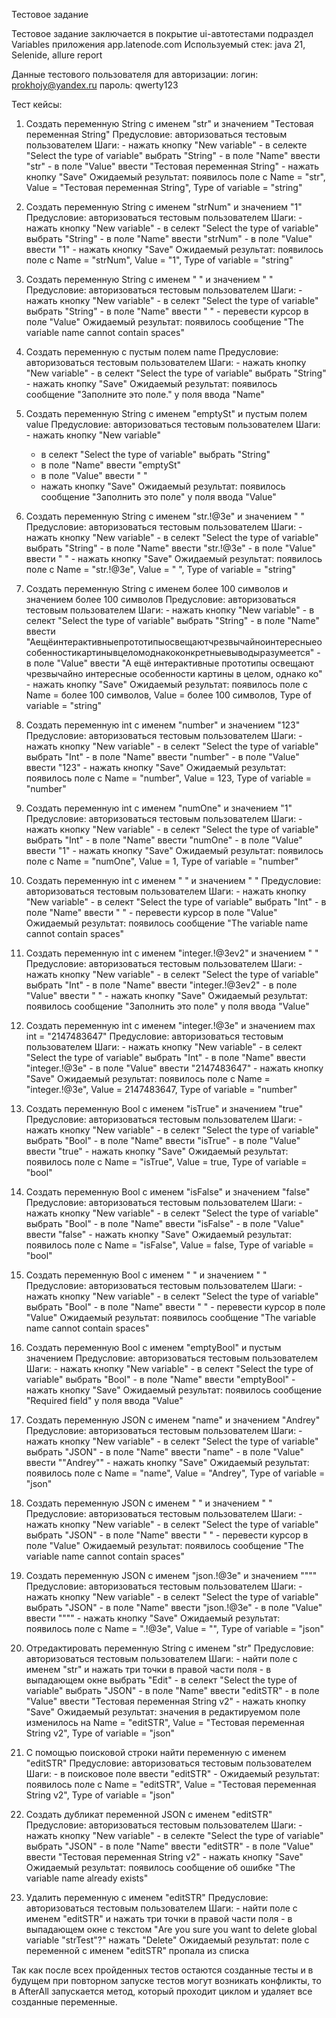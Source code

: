 Тестовое задание

Тестовое задание заключается в покрытие ui-автотестами подраздел Variables приложения app.latenode.com
Используемый стек: java 21, Selenide, allure report

Данные тестового пользователя для авторизации: 
логин: prokhojy@yandex.ru
пароль: qwerty123

Тест кейсы:
1. Создать переменную String с именем "str" и значением "Тестовая переменная String"
    Предусловие: авторизоваться тестовым пользователем
    Шаги: - нажать кнопку "New variable"
          - в селекте "Select the type of variable" выбрать "String"
          - в поле "Name" ввести "str"
          - в поле "Value" ввести "Тестовая переменная String"
          - нажать кнопку "Save"
    Ожидаемый результат: появилось поле с Name = "str", Value = "Тестовая переменная String", Type of variable = "string"

2. Создать переменную String с именем "strNum" и значением "1"
   Предусловие: авторизоваться тестовым пользователем
   Шаги: - нажать кнопку "New variable"
         - в селект "Select the type of variable" выбрать "String"
         - в поле "Name" ввести "strNum"
         - в поле "Value" ввести "1"
         - нажать кнопку "Save"
     Ожидаемый результат: появилось поле с Name = "strNum", Value = "1", Type of variable = "string"

3. Создать переменную String с именем " " и значением " "
   Предусловие: авторизоваться тестовым пользователем
   Шаги: - нажать кнопку "New variable"
         - в селект "Select the type of variable" выбрать "String"
         - в поле "Name" ввести " "
         - перевести курсор в поле "Value"
   Ожидаемый результат: появилось сообщение "The variable name cannot contain spaces"

4. Создать переменную с пустым полем name
   Предусловие: авторизоваться тестовым пользователем
   Шаги: - нажать кнопку "New variable"
         - в селект "Select the type of variable" выбрать "String"
         - нажать кнопку "Save"
   Ожидаемый результат: появилось сообщение "Заполните это поле." у поля ввода "Name"

5. Создать переменную String с именем "emptySt" и пустым полем value
    Предусловие: авторизоваться тестовым пользователем
    Шаги: - нажать кнопку "New variable"
    - в селект "Select the type of variable" выбрать "String"
    - в поле "Name" ввести "emptySt"
    - в поле "Value" ввести " "
    - нажать кнопку "Save"
    Ожидаемый результат: появилось сообщение "Заполнить это поле" у поля ввода "Value"

6. Создать переменную String с именем "str.!@3e" и значением " "
   Предусловие: авторизоваться тестовым пользователем
   Шаги: - нажать кнопку "New variable"
         - в селект "Select the type of variable" выбрать "String"
         - в поле "Name" ввести "str.!@3e"
         - в поле "Value" ввести " "
         - нажать кнопку "Save"
   Ожидаемый результат: появилось поле с Name = "str.!@3e", Value = " ", Type of variable = "string"

7. Создать переменную String с именем более 100 символов и значением более 100 символов
   Предусловие: авторизоваться тестовым пользователем
   Шаги: - нажать кнопку "New variable"
         - в селект "Select the type of variable" выбрать "String"
         - в поле "Name" ввести "Аещёинтерактивныепрототипыосвещаютчрезвычайноинтересныеособенностикартинывцеломоднакоконкретныевыводыразумеется"
         - в поле "Value" ввести "А ещё интерактивные прототипы освещают чрезвычайно интересные особенности картины в целом, однако ко"
         - нажать кнопку "Save"
   Ожидаемый результат: появилось поле с Name = более 100 символов, Value = более 100 символов, Type of variable = "string"

8. Создать переменную int с именем "number" и значением "123"
   Предусловие: авторизоваться тестовым пользователем
   Шаги: - нажать кнопку "New variable"
         - в селект "Select the type of variable" выбрать "Int"
         - в поле "Name" ввести "number"
         - в поле "Value" ввести "123"
         - нажать кнопку "Save"
     Ожидаемый результат: появилось поле с Name = "number", Value = 123, Type of variable = "number"

9. Создать переменную int с именем "numOne" и значением "1"
   Предусловие: авторизоваться тестовым пользователем
   Шаги: - нажать кнопку "New variable"
         - в селект "Select the type of variable" выбрать "Int"
         - в поле "Name" ввести "numOne"
         - в поле "Value" ввести "1"
         - нажать кнопку "Save"
   Ожидаемый результат: появилось поле с Name = "numOne", Value = 1, Type of variable = "number"

10. Создать переменную int с именем " " и значением " "
   Предусловие: авторизоваться тестовым пользователем
   Шаги: - нажать кнопку "New variable"
         - в селект "Select the type of variable" выбрать "Int"
         - в поле "Name" ввести " "
         - перевести курсор в поле "Value"
   Ожидаемый результат: появилось сообщение "The variable name cannot contain spaces"

11. Создать переменную int с именем "integer.!@3ev2" и значением " "
    Предусловие: авторизоваться тестовым пользователем
    Шаги: - нажать кнопку "New variable"
          - в селект "Select the type of variable" выбрать "Int"
          - в поле "Name" ввести "integer.!@3ev2"
          - в поле "Value" ввести " "
          - нажать кнопку "Save"
    Ожидаемый результат: появилось сообщение "Заполнить это поле" у поля ввода "Value"

12. Создать переменную int с именем "integer.!@3e" и значением max int = "2147483647"
    Предусловие: авторизоваться тестовым пользователем
    Шаги: - нажать кнопку "New variable"
          - в селект "Select the type of variable" выбрать "Int"
          - в поле "Name" ввести "integer.!@3e"
          - в поле "Value" ввести "2147483647"
          - нажать кнопку "Save"
    Ожидаемый результат: появилось поле с Name = "integer.!@3e", Value = 2147483647, Type of variable = "number"

13. Создать переменную Bool с именем "isTrue" и значением "true"
    Предусловие: авторизоваться тестовым пользователем
    Шаги: - нажать кнопку "New variable"
          - в селект "Select the type of variable" выбрать "Bool"
          - в поле "Name" ввести "isTrue"
          - в поле "Value" ввести "true"
          - нажать кнопку "Save"
    Ожидаемый результат: появилось поле с Name = "isTrue", Value = true, Type of variable = "bool"

14. Создать переменную Bool с именем "isFalse" и значением "false"
    Предусловие: авторизоваться тестовым пользователем
    Шаги: - нажать кнопку "New variable"
          - в селект "Select the type of variable" выбрать "Bool"
          - в поле "Name" ввести "isFalse"
          - в поле "Value" ввести "false"
          - нажать кнопку "Save"
    Ожидаемый результат: появилось поле с Name = "isFalse", Value = false, Type of variable = "bool"

15. Создать переменную Bool с именем " " и значением " "
    Предусловие: авторизоваться тестовым пользователем
    Шаги: - нажать кнопку "New variable"
          - в селект "Select the type of variable" выбрать "Bool"
          - в поле "Name" ввести " "
          - перевести курсор в поле "Value"
    Ожидаемый результат: появилось сообщение "The variable name cannot contain spaces"

16. Создать переменную Bool с именем "emptyBool" и пустым значением
    Предусловие: авторизоваться тестовым пользователем
    Шаги: - нажать кнопку "New variable"
          - в селект "Select the type of variable" выбрать "Bool"
          - в поле "Name" ввести "emptyBool"
          - нажать кнопку "Save"
      Ожидаемый результат: появилось сообщение "Required field" у поля ввода "Value"

17. Создать переменную JSON с именем "name" и значением "Andrey"
    Предусловие: авторизоваться тестовым пользователем
    Шаги: - нажать кнопку "New variable"
          - в селект "Select the type of variable" выбрать "JSON"
          - в поле "Name" ввести "name"
          - в поле "Value" ввести "\"Andrey\""
          - нажать кнопку "Save"
    Ожидаемый результат: появилось поле с Name = "name", Value = "Andrey", Type of variable = "json"

18. Создать переменную JSON с именем " " и значением " "
    Предусловие: авторизоваться тестовым пользователем
    Шаги: - нажать кнопку "New variable"
          - в селект "Select the type of variable" выбрать "JSON"
          - в поле "Name" ввести " "
          - перевести курсор в поле "Value"
    Ожидаемый результат: появилось сообщение "The variable name cannot contain spaces"

19. Создать переменную JSON с именем "json.!@3e" и значением """"
    Предусловие: авторизоваться тестовым пользователем
    Шаги: - нажать кнопку "New variable"
          - в селект "Select the type of variable" выбрать "JSON"
          - в поле "Name" ввести "json.!@3e"
          - в поле "Value" ввести "\"\""
          - нажать кнопку "Save"
      Ожидаемый результат: появилось поле с Name = ".!@3e", Value = "", Type of variable = "json"

20. Отредактировать переменную String с именем "str"
    Предусловие: авторизоваться тестовым пользователем
    Шаги: - найти поле c именем "str" и нажать три точки в правой части поля
          - в выпадающем окне выбрать "Edit"
          - в селект "Select the type of variable" выбрать "JSON"
          - в поле "Name" ввести "editSTR"
          - в поле "Value" ввести "Тестовая переменная String v2"
          - нажать кнопку "Save"
    Ожидаемый результат: значения в редактируемом поле изменилось на Name = "editSTR", Value = "Тестовая переменная String v2", Type of variable = "json"

21. С помощью поисковой строки найти переменную с именем "editSTR"
    Предусловие: авторизоваться тестовым пользователем
    Шаги: - в поисковое поле ввести "editSTR"
          - Ожидаемый результат: появилось поле с Name = "editSTR", Value = "Тестовая переменная String v2", Type of variable = "json"

22. Создать дубликат переменной JSON с именем "editSTR"
    Предусловие: авторизоваться тестовым пользователем
    Шаги: - нажать кнопку "New variable"
          - в селекте "Select the type of variable" выбрать "JSON"
          - в поле "Name" ввести "editSTR"
          - в поле "Value" ввести "Тестовая переменная String v2"
          - нажать кнопку "Save"
    Ожидаемый результат: появилось сообщение об ошибке "The variable name already exists"

23. Удалить переменную с именем "editSTR"
    Предусловие: авторизоваться тестовым пользователем
    Шаги: - найти поле с именем "editSTR" и нажать три точки в правой части поля
          - в выпадающем окне с текстом "Are you sure you want to delete global variable "strTest"?" нажать "Delete"
    Ожидаемый результат: поле с переменной с именем "editSTR" пропала из списка

Так как после всех пройденных тестов остаются созданные тесты и в будущем при повторном запуске тестов могут возникать конфликты, то в AfterAll запускается 
метод, который проходит циклом и удаляет все созданные переменные.